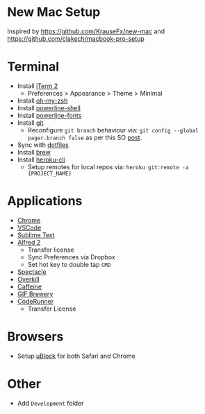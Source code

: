 # New Mac Setup

Inspired by https://github.com/KrauseFx/new-mac and https://github.com/clakech/macbook-pro-setup

# Terminal

- Install [iTerm 2](https://www.iterm2.com)
  - Preferences > Appearance > Theme > Minimal
- Install [oh-my-zsh](https://github.com/robbyrussell/oh-my-zsh)
- Install [powerline-shell](https://github.com/b-ryan/powerline-shell)
- Install [powerline-fonts](https://github.com/powerline/fonts/)
- Install [git](https://git-scm.com/downloads)
  - Reconfigure `git branch` behaviour via: `git config --global pager.branch false` as per this SO [post](https://stackoverflow.com/a/48370253/1631577).
- Sync with [dotfiles](https://github.com/ajfigueroa/dotfiles)
- Install [brew](http://brew.sh/)
- Install [heroku-cli](https://devcenter.heroku.com/articles/heroku-cli)
  - Setup remotes for local repos via: `heroku git:remote -a {PROJECT_NAME}`

# Applications

- [Chrome](https://www.google.com/chrome/)
- [VSCode](https://code.visualstudio.com)
- [Sublime Text](https://www.sublimetext.com)
- [Alfred 2](https://www.alfredapp.com/help/v2/)
  - Transfer license
  - Sync Preferences via Dropbox
  - Set hot key to double tap `CMD`
- [Spectacle](https://www.spectacleapp.com)
- [Overkill](https://krausefx.com/blog/introducing-overkill-dont-let-itunes-interrupt-your-workflow)
- [Caffeine](http://lightheadsw.com/caffeine/)
- [GIF Brewery](http://gifbrewery.com)
- [CodeRunner](http://coderunnerapp.com)
  - Transfer License
  
# Browsers

- Setup [uBlock](https://www.ublock.org) for both Safari and Chrome
 
# Other

- Add `Development` folder 
